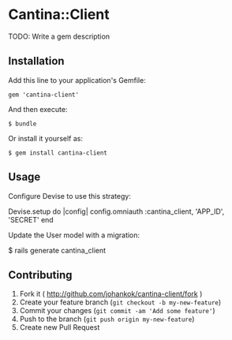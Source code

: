 # Cantina::Client

TODO: Write a gem description

## Installation

Add this line to your application's Gemfile:

    gem 'cantina-client'

And then execute:

    $ bundle

Or install it yourself as:

    $ gem install cantina-client

## Usage

Configure Devise to use this strategy:

Devise.setup do |config|
  config.omniauth :cantina_client, 'APP_ID', 'SECRET'
end

Update the User model with a migration:

  $ rails generate cantina_client

## Contributing

1. Fork it ( http://github.com/johankok/cantina-client/fork )
2. Create your feature branch (`git checkout -b my-new-feature`)
3. Commit your changes (`git commit -am 'Add some feature'`)
4. Push to the branch (`git push origin my-new-feature`)
5. Create new Pull Request

